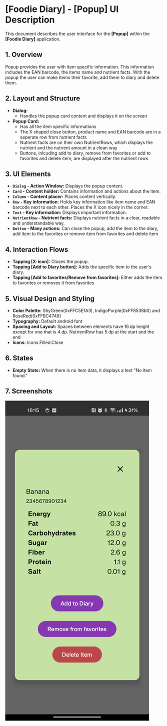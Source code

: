 # [Foodie Diary] - [Popup] UI Description

This document describes the user interface for the **[Popup]** within the **[Foodie Diary]** application.

## 1. Overview

Popup provides the user with item specific information. This information includes the EAN barcode,
the items name and nutrient facts. With the popup the user can make items their favorite, 
add them to diary and delete them.

## 2. Layout and Structure

*   **Dialog:**
    * Handles the popup card content and displays it on the screen 
*   **Popup Card:**
    *   Has all the item specific informations
    *   The X shaped close button, product name and EAN barcode are in a seperate row from nutrient facts
    *   Nutrient facts are on their own NutrientRows, which displays the nutrient and the nutrient amount in a clean way
    *   Buttons, inlcuding add to diary, remove from favorites or add to favorites and delete item, are displayed after the nutrient rows

## 3. UI Elements

*   **`Dialog` - Action Window:** Displays the popup content.
*   **`Card` - Content holder:** Contains information and actions about the item.
*   **`Column` - Content placer:** Places content vertically.
*   **`Row` - Key information:** Holds key information like item name and EAN barcode next to each other. Places the X icon nicely in the corner.
*   **`Text` - Key information:** Displays important information.
*   **`NutrientRow` - Nutrient facts:** Displays nutrient facts in a clear, readable and understandable way.
*   **`Button` - Many actions:** Can close the popup, add the item to the diary, add item to the favorites or remove item from favorites and delete item

## 4. Interaction Flows

*   **Tapping [X-icon]:** Closes the popup.
*   **Tapping [Add to Diary button]:** Adds the specific item to the user's diary.
*   **Tapping [Add to favorites/Remove from favorites]:** Either adds the item to favorites or removes it from favorites

## 5. Visual Design and Styling

*   **Color Palette:** ShyGreen(0xFFC5E1A3), IndigoPurple(0xFF8538b0) and RoseRed(0xFFBC4749)
*   **Typography:** Default android font
*   **Spacing and Layout:** Spaces between elements have 16.dp height except for one that is 4.dp. NutrientRow has 5.dp at the start and the end
*   **Icons:** Icons.Filled.Close

## 6. States

*   **Empty State:** When there is no item data, it displays a text "No item found."

## 7. Screenshots

![popupView](/docs/images/popup.png)
